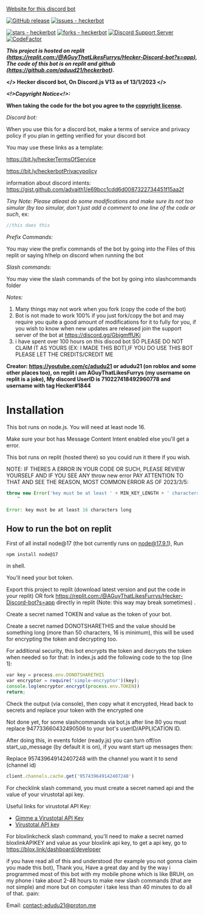 [Website for this discord bot](https://hecker-discord-bot-website.aguythatlikesfurrys.repl.co)


[![GitHub release](https://img.shields.io/github/release/aduud21/heckerbot?include_prereleases=&sort=semver)](https://github.com/aduud21/heckerbot/releases/)
[![issues - heckerbot](https://img.shields.io/github/issues/aduud21/heckerbot)](https://github.com/aduud21/heckerbot/issues)

[![stars - heckerbot](https://img.shields.io/github/stars/aduud21/heckerbot?style=social)](https://github.com/aduud21/heckerbot)
[![forks - heckerbot](https://img.shields.io/github/forks/aduud21/heckerbot?style=social)](https://github.com/aduud21/heckerbot)
[![Discord Support Server](https://img.shields.io/badge/Discord_Support_Server-black?logo=discord)](https://discord.gg/YSEB7PnHVV)
[![CodeFactor](https://www.codefactor.io/repository/github/aduud21/heckerbot/badge)](https://www.codefactor.io/repository/github/aduud21/heckerbot)

***This project is hosted on replit (https://replit.com:/@AGuyThatLikesFurrys/Hecker-Discord-bot?s=app), The code of this bot is on replit and github (https://github.com/aduud21/heckerbot).***

**</> Hecker discord bot, On Discord.js V13 as of 13/1/2023 </>**

***<!>Copyright Notice<!>:***

**When taking the code for the bot you agree to the [copyright license](/LICENSE).**

*Discord bot:*

When you use this for a discord bot, make a terms of service and privacy policy if you plan in getting verified for your discord bot

You may use these links as a template:

https://bit.ly/heckerTermsOfService

https://bit.ly/heckerbotPrivacypolicy

information about discord intents:
https://gist.github.com/advaith1/e69bcc1cdd6d0087322734451f15aa2f

*Tiny Note: Please atleast do some modifications and make sure its not too simular (by too simular, don't just add a comment to one line of the code or such*, ex:
```js
//this does this
```


*Prefix Commands:*

You may view the prefix commands of the bot by going into the Files of this replit or saying h!help on discord when running the bot

*Slash commands:*

You may view the slash commands of the bot by going into slashcommands folder


*Notes:*

1. Many things may not work when you fork (copy the code of the bot)
2. Bot is not made to work 100% if you just fork/copy the bot and may require you quite a good amount of modifications for it to fully for you, if you wish to know when new updates are released join the support server of the bot at https://discord.gg/GbjgmffUKj
3. i have spent over 100 hours on this discod bot SO PLEASE DO NOT CLAIM IT AS YOURS (EX: I MADE THIS BOT),IF YOU DO USE THIS BOT PLEASE LET THE CREDITS/CREDIT ME

****Creator:
https://youtube.com/c/adudu21 or adudu21 (on roblox and some other places too), on replit i am AGuyThatLikesFurrys (my username on replit is a joke), My discord UserID is 710227418492960778 and username with tag Hecker#1844****

# Installation

This bot runs on node.js. You will need at least node 16.

Make sure your bot has Message Content Intent enabled else you'll get a error.

This bot runs on replit (hosted there) so you could run it there if you wish. 

NOTE: IF THERES A ERROR IN YOUR CODE OR SUCH, PLEASE REVIEW YOURSELF AND IF YOU SEE ANY throw new error PAY ATTENTION TO THAT AND SEE THE REASON, MOST COMMON ERROR AS OF 2023/3/5:
```js
throw new Error('key must be at least ' + MIN_KEY_LENGTH + ' characters long');
    ^

Error: key must be at least 16 characters long
```

## How to run the bot on replit

First of all install node@17 (the bot currently runs on node@17.9.1), Run 
```
npm install node@17 
```
in shell.

You'll need your bot token.
 
Export this project to replit (download latest version and put the code in your replit) OR fork https://replit.com:/@AGuyThatLikesFurrys/Hecker-Discord-bot?s=app directly in replit (Note: this way may break sometimes) .
 
Create a secret named TOKEN and value as the token of your bot.

Create a secret named DONOTSHARETHIS and the value should be something long (more than 50 characters, 16 is minimum), this will be used for encrypting the token and decrypting too.

For additional security, this bot encrypts the token and decrypts the token when needed so for that:
In index.js add the following code to the top (line 1):
```js
var key = process.env.DONOTSHARETHIS
var encryptor = require('simple-encryptor')(key);
console.log(encryptor.encrypt(process.env.TOKEN))
return;
```
Check the output (via console), 
then copy what it encrypted,
Head back to secrets and replace your token with the encrypted one

Not done yet, for some slashcommands via bot.js after line 80 you must replace 947733660432490506 to your bot's userID/APPLICATION ID.

After doing this, in events folder (ready.js) you can turn off/on start_up_message (by default it is on), if you want start up messages then:

Replace 957439649142407248 with the channel you want it to send (channel id)
```js
client.channels.cache.get('957439649142407248')
```

For checklink slash command, you must create a secret named api and the value of your virustotal api key.

Useful links for virustotal API Key:
- [Gimme a Virustotal API Key](https://support.virustotal.com/hc/en-us/articles/115002088769-Please-give-me-an-API-key)
- [Virustotal API key](https://support.virustotal.com/hc/en-us/articles/115002100149-API)

For bloxlinkcheck slash command, you'll need to make a secret named bloxlinkAPIKEY and value as your bloxlink api key, to get a api key, go to https://blox.link/dashboard/developer

if you have read all of this and understood (for example you not gonna claim you made this bot), Thank you, Have a great day and by the way i programmed most of this bot with my mobile phone which is like BRUH,
on my phone i take about 2-48 hours to make new slash commands (that are not simple) and more but on computer i take less than 40 minutes to do all of that.
:pain:

Email: contact-adudu21@proton.me
